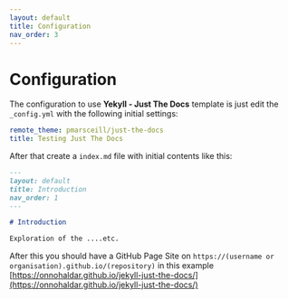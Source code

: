 ```yaml
---
layout: default
title: Configuration
nav_order: 3
---
```


# Configuration

The configuration to use __Yekyll - Just The Docs__ template is just edit the ```_config.yml``` with the following initial settings:

````yml
remote_theme: pmarsceill/just-the-docs
title: Testing Just The Docs
````

After that create a ```index.md``` file with initial contents like this:

```md
---
layout: default
title: Introduction
nav_order: 1
---

# Introduction

Exploration of the ....etc.
```

After this you should have a GitHub Page Site on ```https://(username or organisation).github.io/(repository)``` in this example [https://onnohaldar.github.io/jekyll-just-the-docs/](https://onnohaldar.github.io/jekyll-just-the-docs/)

